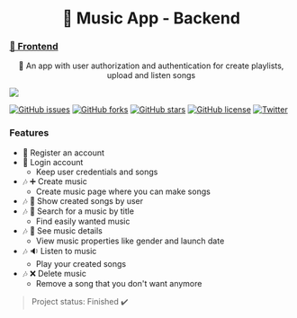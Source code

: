 <h1 align="center">
    🔗 Music App - Backend
</h1>
<h3>
    <a href="https://github.com/EdmilsonFerreiraF/lama-frontend">🔗 Frontend </a>
</h3>
<p align="center">🚀 An app with user authorization and authentication for create playlists, upload and listen songs</p>
<img src="https://travis-ci.com/EdmilsonFerreiraF/Backend.svg?branch=main" />

<a href="https://github.com/EdmilsonFerreiraF/lama-backend/issues"><img alt="GitHub issues" src="https://img.shields.io/github/issues/EdmilsonFerreiraF/lama-backend"></a>
<a href="https://github.com/EdmilsonFerreiraF/lama-backend/network"><img alt="GitHub forks" src="https://img.shields.io/github/forks/EdmilsonFerreiraF/lama-backend"></a>
<a href="https://github.com/EdmilsonFerreiraF/lama-backend/stargazers"><img alt="GitHub stars" src="https://img.shields.io/github/stars/EdmilsonFerreiraF/lama-backend"></a>
<a href="https://github.com/EdmilsonFerreiraF/lama-backend"><img alt="GitHub license" src="https://img.shields.io/github/license/EdmilsonFerreiraF/lama-backend"></a>
<a href="https://twitter.com/intent/tweet?text=Wow:&url=https%3A%2F%2Fgithub.com%2FEdmilsonFerreiraF%2Flama-backend"><img alt="Twitter" src="https://img.shields.io/twitter/url?style=social"></a>

### Features
- :man: Register an account
- :man: Login account
    - Keep user credentials and songs
- :notes: :heavy_plus_sign: Create music
    - Create music page where you can make songs
- :notes: :page_with_curl: Show created songs by user
- :notes: :mag_right: Search for a music by title
    - Find easily wanted music
- :notes: :page_facing_up: See music details
    - View music properties like gender and launch date
- :notes: :sound: Listen to music
    - Play your created songs
- :notes: :x: Delete music
    - Remove a song that you don't want anymore

> Project status: Finished :heavy_check_mark: